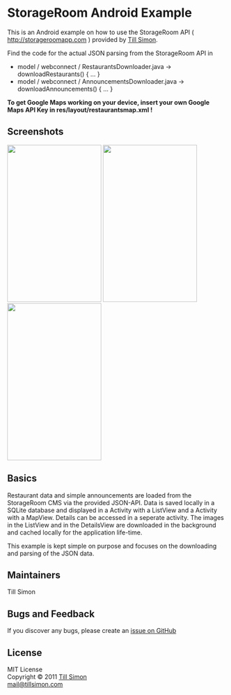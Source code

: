 # StorageRoom Android Example

This is an Android example on how to use the StorageRoom API ( <http://storageroomapp.com> ) provided by [Till Simon](http://www.tillsimon.com/).  

Find the code for the actual JSON parsing from the StorageRoom API in  

+ model / webconnect / RestaurantsDownloader.java -> downloadRestaurants() { ... }
+ model / webconnect / AnnouncementsDownloader.java -> downloadAnnouncements() { ... }

**To get Google Maps working on your device, insert your own Google Maps API Key in res/layout/restaurantsmap.xml !** 

## Screenshots

<img src="http://farm4.static.flickr.com/3057/5852900499_bb292d6fb8.jpg" width="216" height="360">
<img src="http://farm4.static.flickr.com/3074/5852899963_8da71c437d.jpg" width="216" height="360">
<img src="http://farm3.static.flickr.com/2513/5853454018_f50fb092f1.jpg" width="216" height="360">

## Basics

Restaurant data and simple announcements are loaded from the StorageRoom CMS via the provided JSON-API. Data is saved locally in a SQLite database and displayed in a Activity with a ListView and a Activity with a MapView. Details can be accessed in a seperate activity.
The images in the ListView and in the DetailsView are downloaded in the background and cached locally for the application life-time.  

This example is kept simple on purpose and focuses on the downloading and parsing of the JSON data.

## Maintainers

Till Simon

## Bugs and Feedback

If you discover any bugs, please create an [issue on GitHub](http://github.com/tillsimon/storage_room_android_example/issues)

## License

MIT License  
Copyright &copy; 2011 [Till Simon](http://www.tillsimon.com)  
<mail@tillsimon.com>

